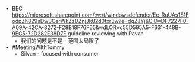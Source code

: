 - BEC https://microsoft.sharepoint.com/:w:/t/windowsdefender/Ee_RuUAs1S1FodpZh829sDwBCerWkZzDZnjJk82d0txr3w?e=dgZJYj&CID=DF7227F0-A09A-42CA-8272-F28B18F76F65&wdLOR=c55D595A5-F631-448B-9EC5-72D282E38D7F guideline reviewing with Pavan
	- 我们的问题是不是 - 范围太局限了
- #MeetingWIthTommy
	- Silvan - focused with consumer